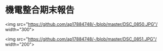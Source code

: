 # 機電整合期末報告


<img src="https://github.com/ap17884748/-/blob/master/DSC_0850.JPG"/ width="300">

<img src="https://github.com/ap17884748/-/blob/master/DSC_0851.JPG"/ width="200">
